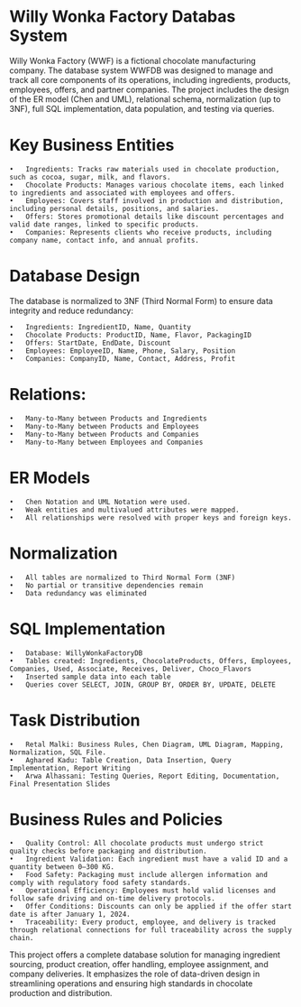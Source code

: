 # Willy Wonka Factory Databas System

Willy Wonka Factory (WWF) is a fictional chocolate manufacturing company. The database system WWFDB was designed to manage and track all core components of its operations, including ingredients, products, employees, offers, and partner companies. The project includes the design of the ER model (Chen and UML), relational schema, normalization (up to 3NF), full SQL implementation, data population, and testing via queries.

# Key Business Entities

	•	Ingredients: Tracks raw materials used in chocolate production, such as cocoa, sugar, milk, and flavors.
	•	Chocolate Products: Manages various chocolate items, each linked to ingredients and associated with employees and offers.
	•	Employees: Covers staff involved in production and distribution, including personal details, positions, and salaries.
	•	Offers: Stores promotional details like discount percentages and valid date ranges, linked to specific products.
	•	Companies: Represents clients who receive products, including company name, contact info, and annual profits.

# Database Design

The database is normalized to 3NF (Third Normal Form) to ensure data integrity and reduce redundancy:

	•	Ingredients: IngredientID, Name, Quantity
	•	Chocolate Products: ProductID, Name, Flavor, PackagingID
	•	Offers: StartDate, EndDate, Discount
	•	Employees: EmployeeID, Name, Phone, Salary, Position
	•	Companies: CompanyID, Name, Contact, Address, Profit

# Relations:

	•	Many-to-Many between Products and Ingredients
	•	Many-to-Many between Products and Employees
	•	Many-to-Many between Products and Companies
	•	Many-to-Many between Employees and Companies

 # ER Models
 
	•	Chen Notation and UML Notation were used.
	•	Weak entities and multivalued attributes were mapped.
	•	All relationships were resolved with proper keys and foreign keys.

 # Normalization
 
	•	All tables are normalized to Third Normal Form (3NF)
	•	No partial or transitive dependencies remain
	•	Data redundancy was eliminated

 # SQL Implementation
 
	•	Database: WillyWonkaFactoryDB
	•	Tables created: Ingredients, ChocolateProducts, Offers, Employees, Companies, Used, Associate, Receives, Deliver, Choco_Flavors
	•	Inserted sample data into each table
	•	Queries cover SELECT, JOIN, GROUP BY, ORDER BY, UPDATE, DELETE

 # Task Distribution

 	•	Retal Malki: Business Rules, Chen Diagram, UML Diagram, Mapping, Normalization, SQL File.
	•	Aghared Kadu: Table Creation, Data Insertion, Query Implementation, Report Writing
	•	Arwa Alhassani: Testing Queries, Report Editing, Documentation, Final Presentation Slides

 # Business Rules and Policies
 
	•	Quality Control: All chocolate products must undergo strict quality checks before packaging and distribution.
	•	Ingredient Validation: Each ingredient must have a valid ID and a quantity between 0–300 KG.
	•	Food Safety: Packaging must include allergen information and comply with regulatory food safety standards.
	•	Operational Efficiency: Employees must hold valid licenses and follow safe driving and on-time delivery protocols.
	•	Offer Conditions: Discounts can only be applied if the offer start date is after January 1, 2024.
	•	Traceability: Every product, employee, and delivery is tracked through relational connections for full traceability across the supply chain.

This project offers a complete database solution for managing ingredient sourcing, product creation, offer handling, employee assignment, and company deliveries. It emphasizes the role of data-driven design in streamlining operations and ensuring high standards in chocolate production and distribution.
	




